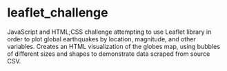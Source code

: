 # leaflet_challenge
JavaScript and HTML;CSS challenge attempting to use Leaflet library in order to plot global earthquakes by location, magnitude, and other variables. Creates an HTML visualization of the globes map, using bubbles of different sizes and shapes to demonstrate data scraped from source CSV.
